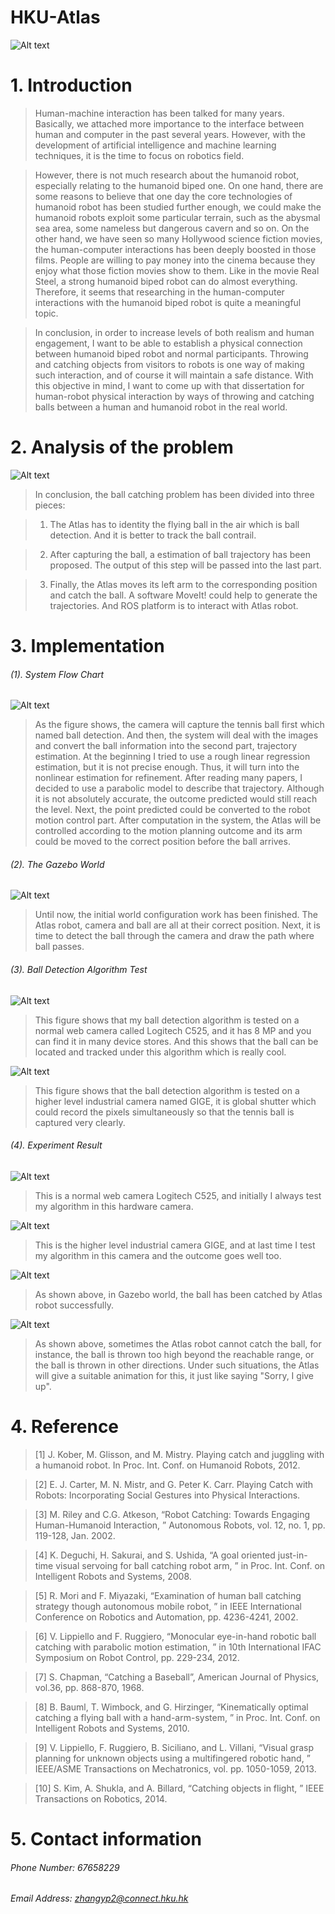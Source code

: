 # HKU-Atlas


![Alt text](https://github.com/evanzhang0924/hku-atlas/raw/master/docs/intro1.jpg)
# 1. Introduction
>Human-machine interaction has been talked for many years. Basically, we attached more importance to the interface between human and computer in the past several years. However, with the development of artificial intelligence and machine learning techniques, it is the time to focus on robotics field.

>However, there is not much research about the humanoid robot, especially relating to the humanoid biped one. On one hand, there are some reasons to believe that one day the core technologies of humanoid robot has been studied further enough, we could make the humanoid robots exploit some particular terrain, such as the abysmal sea area, some nameless but dangerous cavern and so on. On the other hand, we have seen so many Hollywood science fiction movies, the human-computer interactions has been deeply boosted in those films. People are willing to pay money into the cinema because they enjoy what those fiction movies show to them. Like in the movie Real Steel, a strong humanoid biped robot can do almost everything. Therefore, it seems that researching in the human-computer interactions with the humanoid biped robot is quite a meaningful topic.

>In conclusion, in order to increase levels of both realism and human engagement, I want to be able to establish a physical connection between humanoid biped robot and normal participants. Throwing and catching objects from visitors to robots is one way of making such interaction, and of course it will maintain a safe distance. With this objective in mind, I want to come up with that dissertation for human-robot physical interaction by ways of throwing and catching balls between a human and humanoid robot in the real world.

# 2. Analysis of the problem

![Alt text](https://github.com/evanzhang0924/hku-atlas/raw/master/docs/solution.png)

>In conclusion, the ball catching problem has been divided into three pieces:

>1. The Atlas has to identity the flying ball in the air which is ball detection. And it is better to track the ball contrail.

>2. After capturing the ball, a estimation of ball trajectory has been proposed. The output of this step will be passed into the last part.

>3. Finally, the Atlas moves its left arm to the corresponding position and catch the ball. A software MoveIt! could help to generate the trajectories. And ROS platform is to interact with Atlas robot.

# 3. Implementation
###### (1). System Flow Chart

![Alt text](https://github.com/evanzhang0924/hku-atlas/raw/master/docs/systemChart.png)

>As the figure shows, the camera will capture the tennis ball first which named ball detection. And then, the system will deal with the images and convert the ball information into the second part, trajectory estimation. At the beginning I tried to use a rough linear regression estimation, but it is not precise enough. Thus, it will turn into the nonlinear estimation for refinement. After reading many papers, I decided to use a parabolic model to describe that trajectory. Although it is not absolutely accurate, the outcome predicted would still reach the level. Next, the point predicted could be converted to the robot motion control part. After computation in the system, the Atlas will be controlled according to the motion planning outcome and its arm could be moved to the correct position before the ball arrives.

###### (2). The Gazebo World

![Alt text](https://github.com/evanzhang0924/hku-atlas/raw/master/docs/atlasCameraBall.png)

>Until now, the initial world configuration work has been finished. The Atlas robot, camera and ball are all at their correct position. Next, it is time to detect the ball through the camera and draw the path where ball passes.

###### (3). Ball Detection Algorithm Test

![Alt text](https://github.com/evanzhang0924/hku-atlas/raw/master/docs/ballCap.png)

>This figure shows that my ball detection algorithm is tested on a normal web camera called Logitech C525, and it has 8 MP and you can find it in many device stores. And this shows that the ball can be located and tracked under this algorithm which is really cool.

![Alt text](https://github.com/evanzhang0924/hku-atlas/raw/master/docs/balltest2.jpg)

>This figure shows that the ball detection algorithm is tested on a higher level industrial camera named GIGE, it is global shutter which could record the pixels simultaneously so that the tennis ball is captured very clearly.

###### (4). Experiment Result

![Alt text](https://github.com/evanzhang0924/hku-atlas/raw/master/docs/webcamera.png)

>This is a normal web camera Logitech C525, and initially I always test my algorithm in this hardware camera.

![Alt text](https://github.com/evanzhang0924/hku-atlas/raw/master/docs/industrialcamera.jpg)

>This is the higher level industrial camera GIGE, and at last time I test my algorithm in this camera and the outcome goes well too.

![Alt text](https://github.com/evanzhang0924/hku-atlas/raw/master/docs/ballCatch.png)

>As shown above, in Gazebo world, the ball has been catched by Atlas robot successfully.

![Alt text](https://github.com/evanzhang0924/hku-atlas/raw/master/docs/failcase.png)

>As shown above, sometimes the Atlas robot cannot catch the ball, for instance, the ball is thrown too high beyond the reachable range, or the ball is thrown in other directions. Under such situations, the Atlas will give a suitable animation for this, it just like saying "Sorry, I give up".

# 4. Reference
>[1] J. Kober, M. Glisson, and M. Mistry. Playing catch and juggling with a humanoid robot. In Proc. Int. Conf. on Humanoid Robots, 2012.  

>[2] E. J. Carter, M. N. Mistr, and G. Peter K. Carr. Playing Catch with Robots: Incorporating Social Gestures into Physical Interactions.

>[3] M. Riley and C.G. Atkeson, “Robot Catching: Towards Engaging Human-Humanoid Interaction, ” Autonomous Robots, vol. 12, no. 1, pp. 119-128, Jan. 2002.

>[4] K. Deguchi, H. Sakurai, and S. Ushida, “A goal oriented just-in-time visual servoing for ball catching robot arm, ” in Proc. Int. Conf. on Intelligent Robots and Systems, 2008.

>[5] R. Mori and F. Miyazaki, “Examination of human ball catching strategy though autonomous mobile robot, ” in IEEE International Conference on Robotics and Automation, pp. 4236-4241, 2002.

>[6] V. Lippiello and F. Ruggiero, “Monocular eye-in-hand robotic ball catching with parabolic motion estimation, ” in 10th International IFAC Symposium on Robot Control, pp. 229-234, 2012.

>[7] S. Chapman, “Catching a Baseball”, American Journal of Physics, vol.36, pp. 868-870, 1968.

>[8] B. Bauml, T. Wimbock, and G. Hirzinger, “Kinematically optimal catching a flying ball with a hand-arm-system, ” in Proc. Int. Conf. on Intelligent Robots and Systems, 2010.

>[9] V. Lippiello, F. Ruggiero, B. Siciliano, and L. Villani, “Visual grasp planning for unknown objects using a multifingered robotic hand, ” IEEE/ASME Transactions on Mechatronics, vol. pp. 1050-1059, 2013.

>[10] S. Kim, A. Shukla, and A. Billard, “Catching objects in flight, ” IEEE Transactions on Robotics, 2014.

# 5. Contact information

###### Phone Number: 67658229

###### Email Address: zhangyp2@connect.hku.hk
